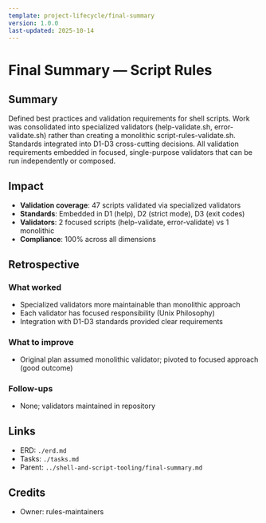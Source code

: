 ```yaml
---
template: project-lifecycle/final-summary
version: 1.0.0
last-updated: 2025-10-14
---
```


# Final Summary — Script Rules

## Summary

Defined best practices and validation requirements for shell scripts. Work was consolidated into specialized validators (help-validate.sh, error-validate.sh) rather than creating a monolithic script-rules-validate.sh. Standards integrated into D1-D3 cross-cutting decisions. All validation requirements embedded in focused, single-purpose validators that can be run independently or composed.

## Impact

- **Validation coverage**: 47 scripts validated via specialized validators
- **Standards**: Embedded in D1 (help), D2 (strict mode), D3 (exit codes)
- **Validators**: 2 focused scripts (help-validate, error-validate) vs 1 monolithic
- **Compliance**: 100% across all dimensions

## Retrospective

### What worked

- Specialized validators more maintainable than monolithic approach
- Each validator has focused responsibility (Unix Philosophy)
- Integration with D1-D3 standards provided clear requirements

### What to improve

- Original plan assumed monolithic validator; pivoted to focused approach (good outcome)

### Follow-ups

- None; validators maintained in repository

## Links

- ERD: `./erd.md`
- Tasks: `./tasks.md`
- Parent: `../shell-and-script-tooling/final-summary.md`

## Credits

- Owner: rules-maintainers
